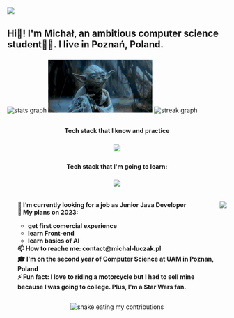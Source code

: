 <img src="200h.gif" />
<h2 align="left">Hi👋! I'm Michał, an ambitious computer science student👨‍💻. I live in Poznań, Poland.</h2>

###

<div>
  <img src="https://github-readme-stats.vercel.app/api?username=TAI5ON&hide_title=false&hide_rank=false&show_icons=true&include_all_commits=true&count_private=true&disable_animations=false&theme=dark&locale=en&hide_border=false" height="121" alt="stats graph"  />
  <img src="yoda.gif" height="121"/>
  <img src="https://streak-stats.demolab.com?user=TAI5ON&locale=en&mode=daily&theme=dark&hide_border=false&border_radius=12&date_format=j M[ Y]" height="121" alt="streak graph"  />
</div>

##

<h4 align="center">Tech stack that I know and practice</h4>

###

<p align="center">
  <a href="https://skillicons.dev">
    <img src="https://skillicons.dev/icons?i=java,spring,docker,redis,mysql,postgres,mongodb,git,linux,html,css,maven,python" />
  </a>
</p>

###

<h4 align="center">Tech stack that I'm going to learn:</h4>

###

<p align="center">
  <a href="https://skillicons.dev">
    <img src="https://skillicons.dev/icons?i=kotlin,kafka,tensorflow,kubernetes,gradle,go,pytorch,react,ts" />
  </a>
</p>

##

<img align="right" height="170" src="https://raw.githubusercontent.com/gist/patevs/b007a0e98fb216438d4cbf559fac4166/raw/88f20c9d749d756be63f22b09f3c4ac570bc5101/programming.gif"  />

###

<h4 align="left">
        <ul style="list-style-type: none;">
            🤔 I’m currently looking for a job as Junior Java Developer <br>
            📅 My plans on 2023:
            <ul>
                <li>get first comercial experience</li>  
                <li>learn Front-end</li>
                <li>learn basics of AI</li>
            </ul>
            📫 How to reache me: contact@michal-luczak.pl<br>
            🎓 I'm on the second year of Computer Science at UAM in Poznan, Poland<br>
            ⚡ Fun fact: I love to riding a motorcycle but I had to sell mine because I was going to college. Plus, I'm a Star Wars fan.
        </ul>
    </h4>

##
<div align="center">
  <img alt="snake eating my contributions" src = "https://raw.githubusercontent.com/TAI5ON/TAI5ON/output/github-contribution-grid-snake-dark.svg"/>
</div>

###
